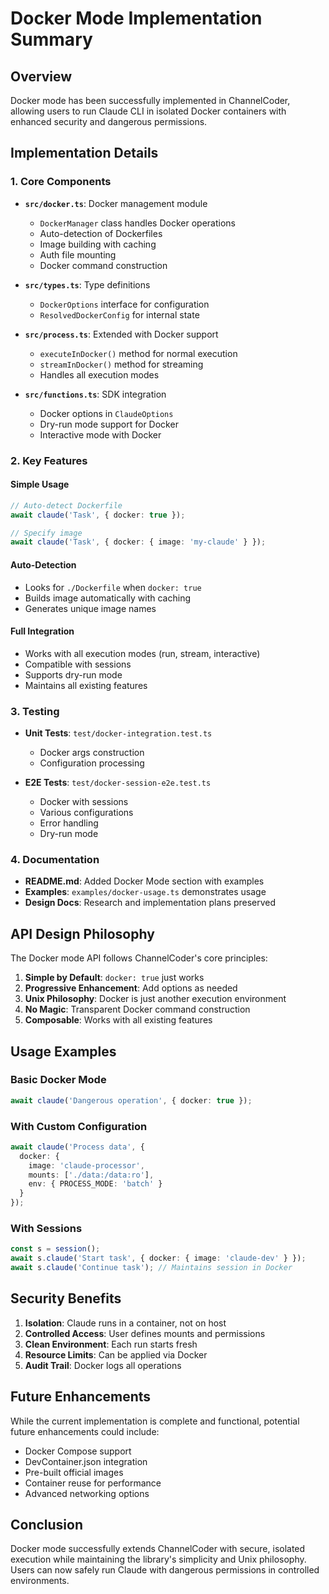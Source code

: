 # Docker Mode Implementation Summary

## Overview

Docker mode has been successfully implemented in ChannelCoder, allowing users to run Claude CLI in isolated Docker containers with enhanced security and dangerous permissions.

## Implementation Details

### 1. **Core Components**

- **`src/docker.ts`**: Docker management module
  - `DockerManager` class handles Docker operations
  - Auto-detection of Dockerfiles
  - Image building with caching
  - Auth file mounting
  - Docker command construction

- **`src/types.ts`**: Type definitions
  - `DockerOptions` interface for configuration
  - `ResolvedDockerConfig` for internal state

- **`src/process.ts`**: Extended with Docker support
  - `executeInDocker()` method for normal execution
  - `streamInDocker()` method for streaming
  - Handles all execution modes

- **`src/functions.ts`**: SDK integration
  - Docker options in `ClaudeOptions`
  - Dry-run mode support for Docker
  - Interactive mode with Docker

### 2. **Key Features**

#### Simple Usage
```typescript
// Auto-detect Dockerfile
await claude('Task', { docker: true });

// Specify image
await claude('Task', { docker: { image: 'my-claude' } });
```


#### Auto-Detection
- Looks for `./Dockerfile` when `docker: true`
- Builds image automatically with caching
- Generates unique image names

#### Full Integration
- Works with all execution modes (run, stream, interactive)
- Compatible with sessions
- Supports dry-run mode
- Maintains all existing features

### 3. **Testing**

- **Unit Tests**: `test/docker-integration.test.ts`
  - Docker args construction
  - Configuration processing

- **E2E Tests**: `test/docker-session-e2e.test.ts`
  - Docker with sessions
  - Various configurations
  - Error handling
  - Dry-run mode

### 4. **Documentation**

- **README.md**: Added Docker Mode section with examples
- **Examples**: `examples/docker-usage.ts` demonstrates usage
- **Design Docs**: Research and implementation plans preserved

## API Design Philosophy

The Docker mode API follows ChannelCoder's core principles:

1. **Simple by Default**: `docker: true` just works
2. **Progressive Enhancement**: Add options as needed
3. **Unix Philosophy**: Docker is just another execution environment
4. **No Magic**: Transparent Docker command construction
5. **Composable**: Works with all existing features

## Usage Examples

### Basic Docker Mode
```typescript
await claude('Dangerous operation', { docker: true });
```

### With Custom Configuration
```typescript
await claude('Process data', {
  docker: {
    image: 'claude-processor',
    mounts: ['./data:/data:ro'],
    env: { PROCESS_MODE: 'batch' }
  }
});
```

### With Sessions
```typescript
const s = session();
await s.claude('Start task', { docker: { image: 'claude-dev' } });
await s.claude('Continue task'); // Maintains session in Docker
```

## Security Benefits

1. **Isolation**: Claude runs in a container, not on host
2. **Controlled Access**: User defines mounts and permissions
3. **Clean Environment**: Each run starts fresh
4. **Resource Limits**: Can be applied via Docker
5. **Audit Trail**: Docker logs all operations

## Future Enhancements

While the current implementation is complete and functional, potential future enhancements could include:

- Docker Compose support
- DevContainer.json integration
- Pre-built official images
- Container reuse for performance
- Advanced networking options

## Conclusion

Docker mode successfully extends ChannelCoder with secure, isolated execution while maintaining the library's simplicity and Unix philosophy. Users can now safely run Claude with dangerous permissions in controlled environments.
